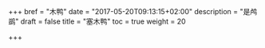 +++
bref = "木鸭"
date = "2017-05-20T09:13:15+02:00"
description = "是鸬鹚"
draft = false
title = "塞木鸭"
toc = true
weight = 20

+++

